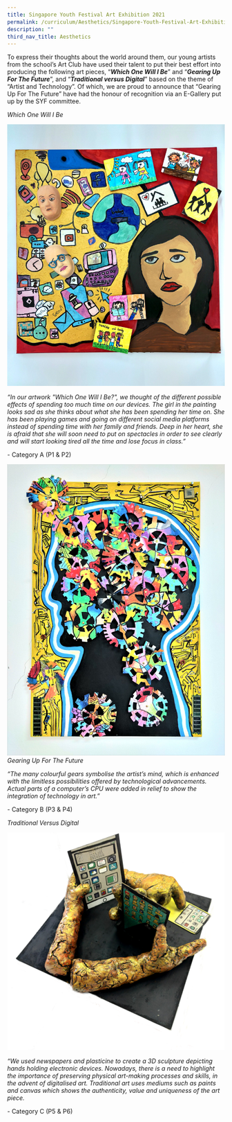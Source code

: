 ```yaml
---
title: Singapore Youth Festival Art Exhibition 2021
permalink: /curriculum/Aesthetics/Singapore-Youth-Festival-Art-Exhibition-2021/
description: ""
third_nav_title: Aesthetics
---
```

To express their thoughts about the world around them, our young artists from the school’s Art Club have used their talent to put their best effort into producing the following art pieces, “***Which One Will I Be***” and “***Gearing Up For The Future***”, and “***Traditional versus Digital***” based on the theme of “Artist and Technology”. Of which, we are proud to announce that “Gearing Up For The Future” have had the honour of recognition via an E-Gallery put up by the SYF committee.  
  

_Which One Will I Be_

![](/images/Cat%20A%20Pic.jpeg)

_“In our artwork "Which One Will I Be?", we thought of the different possible effects of spending too much time on our devices. The girl in the painting looks sad as she thinks about what she has been spending her time on. She has been playing games and going on different social media platforms instead of spending time with her family and friends. Deep in her heart, she is afraid that she will soon need to put on spectacles in order to see clearly and will start looking tired all the time and lose focus in class.”_

\- Category A (P1 & P2)

![](/images/Cat%20B%20Pic.jpeg)
_Gearing Up For The Future_

_“The many colourful gears symbolise the artist’s mind, which is enhanced with the limitless possibilities offered by technological advancements. Actual parts of a computer’s CPU were added in relief to show the integration of technology in art.”_

\- Category B (P3 & P4)

_Traditional Versus Digital_

![](/images/Cat%20C%20Pic.png)

_“We used newspapers and plasticine to create a 3D sculpture depicting hands holding electronic devices. Nowadays, there is a need to highlight the importance of preserving physical art-making processes and skills, in the advent of digitalised art. Traditional art uses mediums such as paints and canvas which shows the authenticity, value and uniqueness of the art piece._

\- Category C (P5 & P6)
